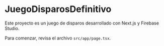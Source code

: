 
# JuegoDisparosDefinitivo

Este proyecto es un juego de disparos desarrollado con Next.js y Firebase Studio.

Para comenzar, revisa el archivo `src/app/page.tsx`.
